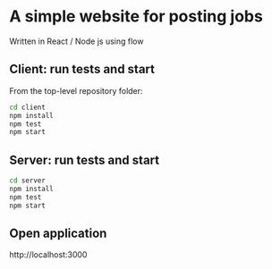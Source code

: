 # A simple website for posting jobs
Written in React / Node js using flow

## Client: run tests and start
From the top-level repository folder:
```sh
cd client
npm install
npm test
npm start
```

## Server: run tests and start
```sh
cd server
npm install
npm test
npm start
```

## Open application
http://localhost:3000
